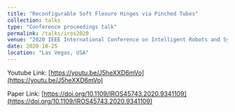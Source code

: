 ```yaml
---
title: "Reconfigurable Soft Flexure Hinges via Pinched Tubes"
collection: talks
type: "Conference proceedings talk"
permalink: /talks/iros2020
venue: "2020 IEEE International Conference on Intelligent Robots and Systems (IROS)"
date: 2020-10-25
location: "Las Vegas, USA"
---
```


Youtube Link: [https://youtu.be/J5heXXD6mVo](https://youtu.be/J5heXXD6mVo)

Paper Link: [https://doi.org/10.1109/IROS45743.2020.9341109](https://doi.org/10.1109/IROS45743.2020.9341109)